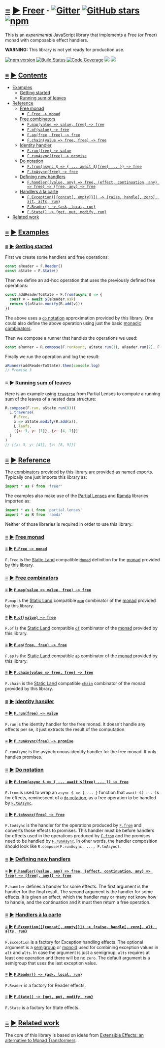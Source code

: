 # <a id="freer"></a> [≡](#contents) [▶](https://calmm-js.github.io/freer/index.html#) [Freer](#freer) &middot; [![Gitter](https://img.shields.io/gitter/room/calmm-js/chat.js.svg)](https://gitter.im/calmm-js/chat) [![GitHub stars](https://img.shields.io/github/stars/calmm-js/freer.svg?style=social)](https://github.com/calmm-js/freer) [![npm](https://img.shields.io/npm/dm/freer.svg)](https://www.npmjs.com/package/freer)

This is an *experimental* JavaScript library that implements a Free (or Freer)
monad with composable effect handlers.

**WARNING:** This library is not yet ready for production use.

[![npm version](https://badge.fury.io/js/freer.svg)](http://badge.fury.io/js/freer)
[![Build Status](https://travis-ci.org/calmm-js/freer.svg?branch=master)](https://travis-ci.org/calmm-js/freer)
[![Code Coverage](https://img.shields.io/codecov/c/github/calmm-js/freer/master.svg)](https://codecov.io/github/calmm-js/freer?branch=master)
[![](https://david-dm.org/calmm-js/freer.svg)](https://david-dm.org/calmm-js/freer)
[![](https://david-dm.org/calmm-js/freer/dev-status.svg)](https://david-dm.org/calmm-js/freer?type=dev)

## <a id="contents"></a> [≡](#contents) [▶](https://calmm-js.github.io/freer/index.html#contents) [Contents](#contents)

* [Examples](#examples)
  * [Getting started](#getting-started)
  * [Running sum of leaves](#running-sum-of-leaves)
* [Reference](#reference)
  * [Free monad](#free-monad)
    * [`F.Free ~> monad`](#F-Free)
  * [Free combinators](#free-combinators)
    * [`F.map(value => value, free) ~> free`](#F-map)
    * [`F.of(value) ~> free`](#F-of)
    * [`F.ap(free, free) ~> free`](#F-ap)
    * [`F.chain(value => free, free) ~> free`](#F-chain)
  * [Identity handler](#identity-handler)
    * [`F.run(free) ~> value`](#F-run)
    * [`F.runAsync(free) ~> promise`](#F-runAsync)
  * [Do notation](#do-notation)
    * [`F.from(async $ => { ... await $(free) ... }) ~> free`](#F-from)
    * [`F.toAsync(free) ~> free`](#F-toAsync)
  * [Defining new handlers](#defining-new-handlers)
    * [`F.handler((value, any) => free, (effect, continuation, any) => free) ~> (free, any) ~> free`](#F-handler)
  * [Handlers à la carte](#handlers-a-la-carte)
    * [`F.Exception([{concat[, empty]}]) ~> {raise, handle[, zero], alt, alts, run}`](#F-Exception)
    * [`F.Reader() ~> {ask, local, run}`](#F-Reader)
    * [`F.State() ~> {get, put, modify, run}`](#F-State)
* [Related work](#related-work)

## <a id="examples"></a> [≡](#contents) [▶](https://calmm-js.github.io/freer/index.html#examples) [Examples](#examples)

### <a id="getting-started"></a> [≡](#contents) [▶](https://calmm-js.github.io/freer/index.html#getting-started) [Getting started](#getting-started)

First we create some handlers and free operations:

```js
const aReader = F.Reader()
const aState = F.State()
```

Then we define an ad-hoc operation that uses the previously defined free
operations:

```js
const addReaderToState = F.from(async $ => {
  const v = await $(aReader.ask)
  return $(aState.modify(R.add(v)))
})
```

The above uses a [`do` notation](#do-notation) approximation provided by this
library.  One could also define the above operation using just the basic
[monadic combinators](#free-combinators).

Then we compose a runner that handles the operations we used:

```js
const aRunner = R.compose(F.runAsync, aState.run(1), aReader.run(2), F.toAsync)
```

Finally we run the operation and log the result:

```js
aRunner(addReaderToState).then(console.log)
// Promise 3
```

### <a id="running-sum-of-leaves"></a> [≡](#contents) [▶](https://calmm-js.github.io/freer/index.html#running-sum-of-leaves) [Running sum of leaves](#running-sum-of-leaves)

Here is an example using
[`traverse`](https://github.com/calmm-js/partial.lenses/#L-traverse) from
Partial Lenses to compute a running sum of the leaves of a nested data
structure:

```js
R.compose(F.run, aState.run(0))(
  L.traverse(
    F.Free,
    x => aState.modify(R.add(x)),
    L.leafs,
    [{x: 3, y: [1]}, {z: [4, 1]}]
  )
)
// [{x: 3, y: [4]}, {z: [8, 9]}]
```

## <a id="reference"></a> [≡](#contents) [▶](https://calmm-js.github.io/freer/index.html#reference) [Reference](#reference)

The [combinators](https://wiki.haskell.org/Combinator) provided by this library
are provided as named exports.  Typically one just imports this library as:

```jsx
import * as F from 'freer'
```

The examples also make use of the [Partial
Lenses](https://github.com/calmm-js/partial.lenses/) and
[Ramda](https://github.com/calmm-js/partial.lenses/) libraries imported as:

```jsx
import * as L from 'partial.lenses'
import * as R from 'ramda'
```

Neither of those libraries is required in order to use this library.

### <a id="free-monad"></a> [≡](#contents) [▶](https://calmm-js.github.io/freer/index.html#free-monad) [Free monad](#free-monad)

#### <a id="F-Free"></a> [≡](#contents) [▶](https://calmm-js.github.io/freer/index.html#F-Free) [`F.Free ~> monad`](#F-Free)

`F.Free` is the [Static
Land](https://github.com/rpominov/static-land/blob/master/docs/spec.md)
compatible
[`Monad`](https://github.com/rpominov/static-land/blob/master/docs/spec.md#monad)
definition for the
[monad](https://github.com/rpominov/static-land/blob/master/docs/spec.md#monad)
provided by this library.

### <a id="free-combinators"></a> [≡](#contents) [▶](https://calmm-js.github.io/freer/index.html#free-combinators) [Free combinators](#free-combinators)

#### <a id="F-map"></a> [≡](#contents) [▶](https://calmm-js.github.io/freer/index.html#F-map) [`F.map(value => value, free) ~> free`](#F-map)

`F.map` is the [Static
Land](https://github.com/rpominov/static-land/blob/master/docs/spec.md)
compatible
[`map`](https://github.com/rpominov/static-land/blob/master/docs/spec.md#functor)
combinator of the
[monad](https://github.com/rpominov/static-land/blob/master/docs/spec.md#monad)
provided by this library.

#### <a id="F-of"></a> [≡](#contents) [▶](https://calmm-js.github.io/freer/index.html#F-of) [`F.of(value) ~> free`](#F-of)

`F.of` is the [Static
Land](https://github.com/rpominov/static-land/blob/master/docs/spec.md)
compatible
[`of`](https://github.com/rpominov/static-land/blob/master/docs/spec.md#applicative)
combinator of the
[monad](https://github.com/rpominov/static-land/blob/master/docs/spec.md#monad)
provided by this library.

#### <a id="F-ap"></a> [≡](#contents) [▶](https://calmm-js.github.io/freer/index.html#F-ap) [`F.ap(free, free) ~> free`](#F-ap)

`F.ap` is the [Static
Land](https://github.com/rpominov/static-land/blob/master/docs/spec.md)
compatible
[`ap`](https://github.com/rpominov/static-land/blob/master/docs/spec.md#apply)
combinator of the
[monad](https://github.com/rpominov/static-land/blob/master/docs/spec.md#monad)
provided by this library.

#### <a id="F-chain"></a> [≡](#contents) [▶](https://calmm-js.github.io/freer/index.html#F-chain) [`F.chain(value => free, free) ~> free`](#F-chain)

`F.chain` is the [Static
Land](https://github.com/rpominov/static-land/blob/master/docs/spec.md)
compatible
[`chain`](https://github.com/rpominov/static-land/blob/master/docs/spec.md#chain)
combinator of the monad provided by this library.

### <a id="identity-handler"></a> [≡](#contents) [▶](https://calmm-js.github.io/freer/index.html#identity-handler) [Identity handler](#identity-handler)

#### <a id="F-run"></a> [≡](#contents) [▶](https://calmm-js.github.io/freer/index.html#F-run) [`F.run(free) ~> value`](#F-run)

`F.run` is the identity handler for the free monad.  It doesn't handle any
effects per se, it just extracts the result of the computation.

#### <a id="F-runAsync"></a> [≡](#contents) [▶](https://calmm-js.github.io/freer/index.html#F-runAsync) [`F.runAsync(free) ~> promise`](#F-runAsync)

`F.runAsync` is the asynchronous identity handler for the free monad.  It only
handles promises.

### <a id="do-notation"></a> [≡](#contents) [▶](https://calmm-js.github.io/freer/index.html#do-notation) [Do notation](#do-notation)

#### <a id="F-from"></a> [≡](#contents) [▶](https://calmm-js.github.io/freer/index.html#F-from) [`F.from(async $ => { ... await $(free) ... }) ~> free`](#F-from)

`F.from` is used to wrap an `async $ => { ... }` function that `await $( ... )`s
for effects, reminescent of a [`do`
notation](https://en.wikibooks.org/wiki/Haskell/do_notation), as a free
operation to be handled by [`F.toAsync`](#F-toAsync).

#### <a id="F-toAsync"></a> [≡](#contents) [▶](https://calmm-js.github.io/freer/index.html#F-toAsync) [`F.toAsync(free) ~> free`](#F-toAsync)

`F.toAsync` is the handler for the operations produced by [`F.from`](#F-from)
and converts those effects to promises.  This handler must be before handlers
for effects used in the operations produced by [`F.from`](#F-from) and the
promises need to be handled by [`F.runAsync`](#F-runAsync).  In other words, the
handler composition should look like `R.compose(F.runAsync, ..., F.toAsync)`.

### <a id="defining-new-handlers"></a> [≡](#contents) [▶](https://calmm-js.github.io/freer/index.html#defining-new-handlers) [Defining new handlers](#defining-new-handlers)

#### <a id="F-handler"></a> [≡](#contents) [▶](https://calmm-js.github.io/freer/index.html#F-handler) [`F.handler((value, any) => free, (effect, continuation, any) => free) ~> (free[, any]) ~> free`](#F-handler)

`F.handler` defines a handler for some effects.  The first argument is the
handler for the final result.  The second argument is the handler for some
effects.  It is given an effect, which the handler may or many not know how to
handle, and the continuation and it must then return a free operation.

### <a id="handlers-a-la-carte"></a> [≡](#contents) [▶](https://calmm-js.github.io/freer/index.html#handlers-a-la-carte) [Handlers à la carte](#handlers-a-la-carte)

#### <a id="F-Exception"></a> [≡](#contents) [▶](https://calmm-js.github.io/freer/index.html#F-Exception) [`F.Exception([{concat[, empty]}]) ~> {raise, handle[, zero], alt, alts, run}`](#F-Exception)

`F.Exception` is a factory for Exception handling effects.  The optional
argument is a
[semigroup](https://github.com/rpominov/static-land/blob/master/docs/spec.md#semigroup)
or
[monoid](https://github.com/rpominov/static-land/blob/master/docs/spec.md#monoid)
used for combining exception values in `alt` and `alts`.  In case the argument
is just a semigroup, `alts` requires at least one operation and there will be no
`zero`.  The default argument is a semigroup that uses the last exception value.

#### <a id="F-Reader"></a> [≡](#contents) [▶](https://calmm-js.github.io/freer/index.html#F-Reader) [`F.Reader() ~> {ask, local, run}`](#F-Reader)

`F.Reader` is a factory for Reader effects.

#### <a id="F-State"></a> [≡](#contents) [▶](https://calmm-js.github.io/freer/index.html#F-State) [`F.State() ~> {get, put, modify, run}`](#F-State)

`F.State` is a factory for State effects.

## <a id="related-work"></a> [≡](#contents) [▶](https://calmm-js.github.io/freer/index.html#reference) [Related work](#related-work)

The core of this library is based on ideas from [Extensible Effects: an
alternative to Monad Transformers](http://okmij.org/ftp/Haskell/extensible/).
